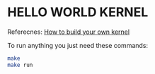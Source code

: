 # HELLO WORLD KERNEL
Referecnes: <a href= https://www.codeproject.com/Articles/1225196/Create-Your-Own-Kernel-In-C-2> How to build your own kernel </a>

To run anything you just need these commands:
```bash
make
make run
```